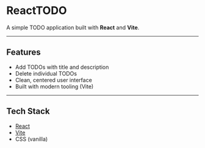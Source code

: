 # ReactTODO

A simple TODO application built with **React** and **Vite**.

---

## Features

- Add TODOs with title and description
- Delete individual TODOs
- Clean, centered user interface
- Built with modern tooling (Vite)

---

## Tech Stack

- [React](https://reactjs.org/)
- [Vite](https://vitejs.dev/)
- CSS (vanilla)
